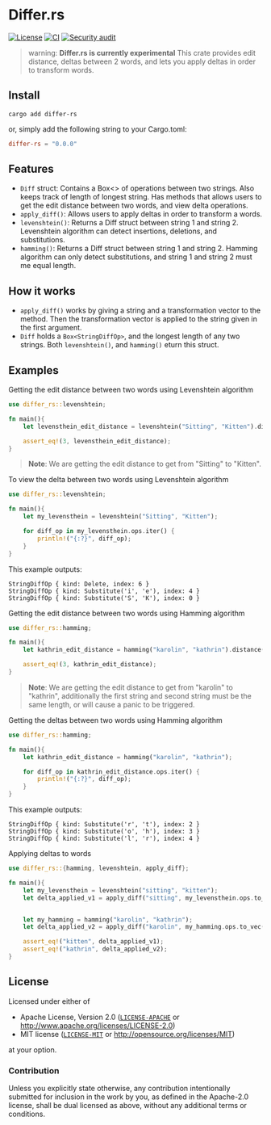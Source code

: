 # Differ.rs
[![License](https://img.shields.io/badge/license-MIT%20%26%20Apache%202.0-green)](#license)
[![CI](https://github.com/nlp-rs/differ.rs/actions/workflows/main.yml/badge.svg)](https://github.com/nlp-rs/differ.rs/actions/workflows/main.yml)
[![Security audit](https://github.com/nlp-rs/differ.rs/actions/workflows/security-audit.yml/badge.svg)](https://github.com/nlp-rs/differ.rs/actions/workflows/security-audit.yml)
> warning: **Differ.rs is currently experimental**
This crate provides edit distance, deltas between 2 words, and lets you apply deltas in order to transform words.

## Install
```shell
cargo add differ-rs
```
or, simply add the following string to your Cargo.toml:

```toml
differ-rs = "0.0.0"
```

## Features
* `Diff` struct: Contains a Box<> of operations between two strings. Also keeps track of length of longest string. Has methods that allows users to get the edit distance between two words, and view delta operations. 
* `apply_diff()`: Allows users to apply deltas in order to transform a words.
* `levenshtein()`: Returns a Diff struct between string 1 and string 2. Levenshtein algorithm can detect insertions, deletions, and substitutions. 
* `hamming()`: Returns a Diff struct between string 1 and string 2. Hamming algorithm can only detect substitutions, and string 1 and string 2 must me equal length.
  
## How it works
* `apply_diff()` works by giving a string and a transformation vector to the method. Then the transformation vector is applied to the string given in the first argument.
* `Diff` holds a `Box<StringDiffOp>`, and the longest length of any two strings. Both `levenshtein()`, and `hamming()`  eturn this struct.

## Examples

Getting the edit distance between two words using Levenshtein algorithm 
```rs
use differ_rs::levenshtein;

fn main(){
    let levensthein_edit_distance = levenshtein("Sitting", "Kitten").distance();

    assert_eq!(3, levensthein_edit_distance);
}
```
> **Note**: We are getting the edit distance to get from "Sitting" to "Kitten".

To view the delta between two words using Levenshtein algorithm 
```rs
use differ_rs::levenshtein;

fn main(){
    let my_levensthein = levenshtein("Sitting", "Kitten");

    for diff_op in my_levensthein.ops.iter() {
        println!("{:?}", diff_op);
    }
}
```

This example outputs:

```text
StringDiffOp { kind: Delete, index: 6 }
StringDiffOp { kind: Substitute('i', 'e'), index: 4 }
StringDiffOp { kind: Substitute('S', 'K'), index: 0 }
```

Getting the edit distance between two words using Hamming algorithm 
```rs
use differ_rs::hamming;

fn main(){
	let kathrin_edit_distance = hamming("karolin", "kathrin").distance();

    assert_eq!(3, kathrin_edit_distance);
}
```
> **Note**: We are getting the edit distance to get from "karolin" to "kathrin",
additionally the first string and second string must be the same length, or
will cause a panic to be triggered. 


Getting the deltas between two words using Hamming algorithm 
```rs
use differ_rs::hamming;

fn main(){
	let kathrin_edit_distance = hamming("karolin", "kathrin");

    for diff_op in kathrin_edit_distance.ops.iter() {
		println!("{:?}", diff_op);
	}
}
```
This example outputs:

```text
StringDiffOp { kind: Substitute('r', 't'), index: 2 }
StringDiffOp { kind: Substitute('o', 'h'), index: 3 }
StringDiffOp { kind: Substitute('l', 'r'), index: 4 }
```

Applying deltas to words
```rs
use differ_rs::{hamming, levenshtein, apply_diff};

fn main(){
    let my_levensthein = levenshtein("sitting", "kitten");
    let delta_applied_v1 = apply_diff("sitting", my_levensthein.ops.to_vec());


    let my_hamming = hamming("karolin", "kathrin");
    let delta_applied_v2 = apply_diff("karolin", my_hamming.ops.to_vec());

    assert_eq!("kitten", delta_applied_v1);
    assert_eq!("kathrin", delta_applied_v2);
}
```

## License
Licensed under either of
 * Apache License, Version 2.0 ([`LICENSE-APACHE`](LICENSE-APACHE) or http://www.apache.org/licenses/LICENSE-2.0)
 * MIT license ([`LICENSE-MIT`](LICENSE-MIT) or http://opensource.org/licenses/MIT)

at your option.

### Contribution
Unless you explicitly state otherwise, any contribution intentionally submitted for inclusion in the work by you, as defined in the Apache-2.0 license, shall be dual licensed as above, without any additional terms or conditions.
